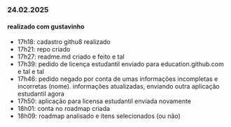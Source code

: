 ### 24.02.2025
#### realizado com gustavinho
- 17h18: cadastro githu8 realizado
- 17h21: repo criado
- 17h27: readme.md criado e feito e tal
- 17h39: pedido de licença estudantil enviado para education.github.com e tal e tal
- 17h46: pedido negado por conta de umas informações incompletas e incorretas (nome). informações atualizadas, enviando outra aplicação estudantil agora
- 17h50: aplicação para licensa estudantil enviada novamente
- 18h01: conta no roadmap criada
- 18h09: roadmap analisado e itens selecionados (ou não)
